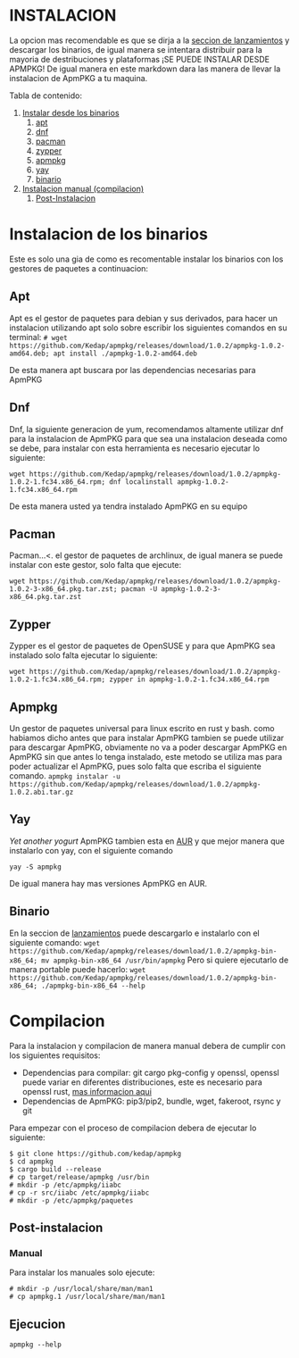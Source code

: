 # INSTALACION

La opcion mas recomendable es que se dirja a la [seccion de lanzamientos](https://github.com/Kedap/apmpkg/releases/tag/1.1.0) y descargar los binarios, de igual manera se intentara distribuir para la mayoria de destribuciones y plataformas ¡SE PUEDE INSTALAR DESDE APMPKG! De igual manera en este markdown dara las manera de llevar la instalacion de ApmPKG a tu maquina.

Tabla de contenido:
1. [Instalar desde los binarios](#instalacion-de-los-binarios)
	1. [apt](#apt)
	2. [dnf](#dnf)
	3. [pacman](#pacman)
	4. [zypper](#zypper)
	5. [apmpkg](#apmpkg)
	6. [yay](#yay)
	7. [binario](#binario)
2. [Instalacion manual (compilacion)](#compilacion)
	1. [Post-Instalacion](#post-instalacion)

# Instalacion de los binarios
Este es solo una gia de como es recomentable instalar los binarios con los gestores de paquetes a continuacion:

## Apt
Apt es el gestor de paquetes para debian y sus derivados, para hacer un instalacion utilizando apt solo sobre escribir los siguientes comandos en su terminal:
`# wget https://github.com/Kedap/apmpkg/releases/download/1.0.2/apmpkg-1.0.2-amd64.deb; apt install ./apmpkg-1.0.2-amd64.deb`

De esta manera apt buscara por las dependencias necesarias para ApmPKG

## Dnf
Dnf, la siguiente generacion de yum, recomendamos altamente utilizar dnf para la instalacion de ApmPKG para que sea una instalacion deseada como se debe, para instalar con esta herramienta es necesario ejecutar lo siguiente:

`wget https://github.com/Kedap/apmpkg/releases/download/1.0.2/apmpkg-1.0.2-1.fc34.x86_64.rpm; dnf localinstall apmpkg-1.0.2-1.fc34.x86_64.rpm`

De esta manera usted ya tendra instalado ApmPKG en su equipo

## Pacman
Pacman...<. el gestor de paquetes de archlinux, de igual manera se puede instalar con este gestor, solo falta que ejecute:

`wget https://github.com/Kedap/apmpkg/releases/download/1.0.2/apmpkg-1.0.2-3-x86_64.pkg.tar.zst; pacman -U apmpkg-1.0.2-3-x86_64.pkg.tar.zst`

## Zypper
Zypper es el gestor de paquetes de OpenSUSE y para que ApmPKG sea instalado solo falta ejecutar lo siguiente:

`wget https://github.com/Kedap/apmpkg/releases/download/1.0.2/apmpkg-1.0.2-1.fc34.x86_64.rpm; zypper in apmpkg-1.0.2-1.fc34.x86_64.rpm`

## Apmpkg
Un gestor de paquetes universal para linux escrito en rust y bash. como habiamos dicho antes que para instalar ApmPKG tambien se puede utilizar para descargar ApmPKG, obviamente no va a poder descargar ApmPKG en ApmPKG sin que antes lo tenga instalado, este metodo se utiliza mas para poder actualizar el ApmPKG, pues solo falta que escriba el siguiente comando.
`apmpkg instalar -u https://github.com/Kedap/apmpkg/releases/download/1.0.2/apmpkg-1.0.2.abi.tar.gz`

## Yay
*Yet another yogurt* ApmPKG tambien esta en [AUR](aur.archlinux.org/packages/apmpkg) y que mejor manera que instalarlo con yay, con el siguiente comando

`yay -S apmpkg`

De igual manera hay mas versiones ApmPKG en AUR.

## Binario
En la seccion de [lanzamientos](https://github.com/Kedap/apmpkg/releases/tag/1.0.2) puede descargarlo e instalarlo con el siguiente comando:
`wget https://github.com/Kedap/apmpkg/releases/download/1.0.2/apmpkg-bin-x86_64; mv apmpkg-bin-x86_64 /usr/bin/apmpkg`
Pero si quiere ejecutarlo de manera portable puede hacerlo:
`wget https://github.com/Kedap/apmpkg/releases/download/1.0.2/apmpkg-bin-x86_64; ./apmpkg-bin-x86_64 --help`


# Compilacion

Para la instalacion y compilacion de manera manual debera de cumplir con los siguientes requisitos:

- Dependencias para compilar: git cargo pkg-config y openssl, openssl puede variar en diferentes distribuciones, este es necesario para openssl rust, [mas informacion aqui](https://docs.rs/openssl/0.10.33/openssl/index.html#automatic)
- Dependencias de ApmPKG: pip3/pip2, bundle, wget, fakeroot, rsync y git

Para empezar con el proceso de compilacion debera de ejecutar lo siguiente:

```
$ git clone https://github.com/kedap/apmpkg
$ cd apmpkg
$ cargo build --release
# cp target/release/apmpkg /usr/bin
# mkdir -p /etc/apmpkg/iiabc
# cp -r src/iiabc /etc/apmpkg/iiabc
# mkdir -p /etc/apmpkg/paquetes
```
## Post-instalacion
### Manual
Para instalar los manuales solo ejecute:
```
# mkdir -p /usr/local/share/man/man1
# cp apmpkg.1 /usr/local/share/man/man1
```
## Ejecucion
`apmpkg --help`
